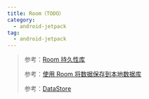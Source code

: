 ```yaml
---
title: Room（TODO）
category: 
  - android-jetpack
tag:
  - android-jetpack
---
```


> 参考：[Room 持久性库](https://developer.android.com/topic/libraries/architecture/room)
> 
> 参考：[使用 Room 将数据保存到本地数据库](https://developer.android.com/training/data-storage/room)
> 
> 参考：[DataStore](https://developer.android.com/topic/libraries/architecture/datastore)